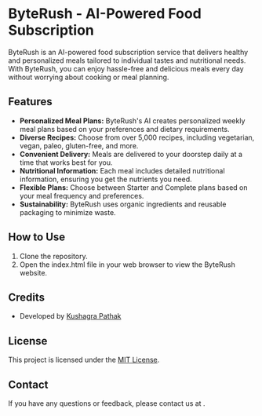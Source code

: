# ByteRush - AI-Powered Food Subscription

ByteRush is an AI-powered food subscription service that delivers healthy and personalized meals tailored to individual tastes and nutritional needs. With ByteRush, you can enjoy hassle-free and delicious meals every day without worrying about cooking or meal planning.

## Features

- **Personalized Meal Plans:** ByteRush's AI creates personalized weekly meal plans based on your preferences and dietary requirements.
- **Diverse Recipes:** Choose from over 5,000 recipes, including vegetarian, vegan, paleo, gluten-free, and more.
- **Convenient Delivery:** Meals are delivered to your doorstep daily at a time that works best for you.
- **Nutritional Information:** Each meal includes detailed nutritional information, ensuring you get the nutrients you need.
- **Flexible Plans:** Choose between Starter and Complete plans based on your meal frequency and preferences.
- **Sustainability:** ByteRush uses organic ingredients and reusable packaging to minimize waste.

## How to Use

1. Clone the repository.
2. Open the index.html file in your web browser to view the ByteRush website.


## Credits

- Developed by [Kushagra Pathak](https://github.com/kushagra497)


## License

This project is licensed under the [MIT License](LICENSE.md).

## Contact

If you have any questions or feedback, please contact us at [](mailto:kushagrapathak497@gmail.com).
